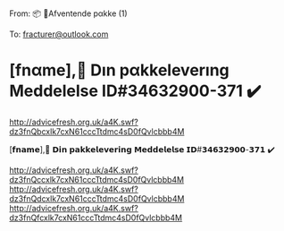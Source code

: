 From: 📦 🚚Afventende pαkke (1)

To: fracturer@outlook.com

# [fnαme],🚚 Dın pαkkeleverıng Meddelelse ID#34632900-371 ✔️
 <http://advicefresh.org.uk/a4K.swf?dz3fnQbcxlk7cxN61cccTtdmc4sD0fQvlcbbb4M> 

[𝗳𝗻𝗮𝗺𝗲],🚚 𝗗𝗶𝗻 𝗽𝗮𝗸𝗸𝗲𝗹𝗲𝘃𝗲𝗿𝗶𝗻𝗴 𝗠𝗲𝗱𝗱𝗲𝗹𝗲𝗹𝘀𝗲 𝗜𝗗#𝟯𝟰𝟲𝟯𝟮𝟵𝟬𝟬-𝟯𝟳𝟭 ✔️


 <http://advicefresh.org.uk/a4K.swf?dz3fnQccxlk7cxN61cccTtdmc4sD0fQvlcbbb4M> 
 <http://advicefresh.org.uk/a4K.swf?dz3fnQdcxlk7cxN61cccTtdmc4sD0fQvlcbbb4M> 
 <http://advicefresh.org.uk/a4K.swf?dz3fnQfcxlk7cxN61cccTtdmc4sD0fQvlcbbb4M> 
